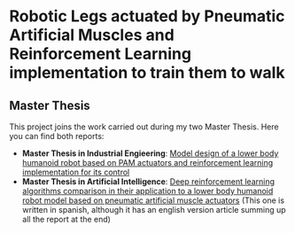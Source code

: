 # Robotic Legs actuated by Pneumatic Artificial Muscles and Reinforcement Learning implementation to train them to walk

## Master Thesis
This project joins the work carried out during my two Master Thesis. Here you can find both reports:
* **Master Thesis in Industrial Engieering**: [Model design of a lower body humanoid robot based on PAM actuators and reinforcement learning implementation for its control](https://oa.upm.es/65525/1/TFM_EDUARDO_REYERO_IBANEZ.pdf)
* **Master Thesis in Artificial Intelligence**: [Deep reinforcement learning algorithms comparison in their application to a lower body humanoid robot model based on pneumatic artificial muscle actuators](https://drive.google.com/file/d/1OpMo1SvGTNUHVWxP6zRofi0JJWP4zGPk/view?usp=sharing) (This one is written in spanish, although it has an english version article summing up all the report at the end)



